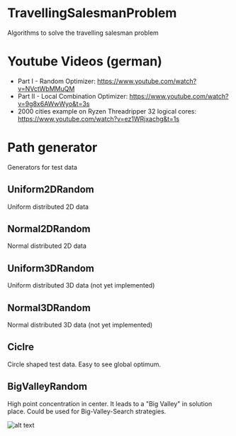# TravellingSalesmanProblem
Algorithms to solve the travelling salesman problem

# Youtube Videos (german)
* Part I - Random Optimizer: https://www.youtube.com/watch?v=NVctWbMMuQM
* Part II - Local Combination Optimizer: https://www.youtube.com/watch?v=9g8x6AWwWyo&t=3s
* 2000 cities example on Ryzen Threadripper 32 logical cores: https://www.youtube.com/watch?v=ez1WRjxachg&t=1s

# Path generator
Generators for test data 

## Uniform2DRandom
Uniform distributed 2D data

## Normal2DRandom
Normal distributed 2D data

## Uniform3DRandom
Uniform distributed 3D data (not yet implemented)

## Normal3DRandom
Normal distributed 3D data (not yet implemented)

## Ciclre
Circle shaped test data. Easy to see global optimum.

## BigValleyRandom
High point concentration in center. It leads to a "Big Valley" in solution place. Could be used for Big-Valley-Search strategies.

![alt text](https://github.com/MarkFangmeyer/TravellingSalesmanProblem/blob/master/Images/BigValleySet.png)